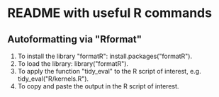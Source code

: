 # README with useful R commands

## Autoformatting via "Rformat"
1. To install the library "formatR": install.packages("formatR").
2. To load the library: library("formatR").
3. To apply the function "tidy_eval" to the R script of interest, e.g. tidy_eval("R/kernels.R").
4. To copy and paste the output in the R script of interest.

